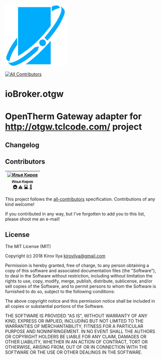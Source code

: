 ![Logo](admin/otgw.png)

[![All Contributors](https://img.shields.io/badge/all_contributors-1-orange.svg?style=flat-square)](#contributors)

# ioBroker.otgw

OpenTherm Gateway adapter
for http://otgw.tclcode.com/ project
=================


## Changelog


## Contributors

<!-- ALL-CONTRIBUTORS-LIST:START - Do not remove or modify this section -->
<!-- prettier-ignore -->
| [<img src="https://avatars0.githubusercontent.com/u/8360230?v=4" width="100px;" alt="Илья Киров"/><br /><sub><b>Илья Киров</b></sub>](https://t.me/goofyk)<br />[🚇](#infra-kirovilya "Infrastructure (Hosting, Build-Tools, etc)") [⚠️](https://github.com/kirovilya/ioBroker.otgw/commits?author=kirovilya "Tests") [💻](https://github.com/kirovilya/ioBroker.otgw/commits?author=kirovilya "Code") [🚧](#maintenance-kirovilya "Maintenance") |
| :---: |
<!-- ALL-CONTRIBUTORS-LIST:END -->

This project follows the [all-contributors](https://github.com/kentcdodds/all-contributors) specification. Contributions of any kind welcome!

If you contributed in any way, but I've forgotten to add you to this list, please shoot me an e-mail!

## License
The MIT License (MIT)

Copyright (c) 2018 Kirov Ilya <kirovilya@gmail.com>

Permission is hereby granted, free of charge, to any person obtaining a copy
of this software and associated documentation files (the "Software"), to deal
in the Software without restriction, including without limitation the rights
to use, copy, modify, merge, publish, distribute, sublicense, and/or sell
copies of the Software, and to permit persons to whom the Software is
furnished to do so, subject to the following conditions:

The above copyright notice and this permission notice shall be included in
all copies or substantial portions of the Software.

THE SOFTWARE IS PROVIDED "AS IS", WITHOUT WARRANTY OF ANY KIND, EXPRESS OR
IMPLIED, INCLUDING BUT NOT LIMITED TO THE WARRANTIES OF MERCHANTABILITY,
FITNESS FOR A PARTICULAR PURPOSE AND NONINFRINGEMENT. IN NO EVENT SHALL THE
AUTHORS OR COPYRIGHT HOLDERS BE LIABLE FOR ANY CLAIM, DAMAGES OR OTHER
LIABILITY, WHETHER IN AN ACTION OF CONTRACT, TORT OR OTHERWISE, ARISING FROM,
OUT OF OR IN CONNECTION WITH THE SOFTWARE OR THE USE OR OTHER DEALINGS IN
THE SOFTWARE.

